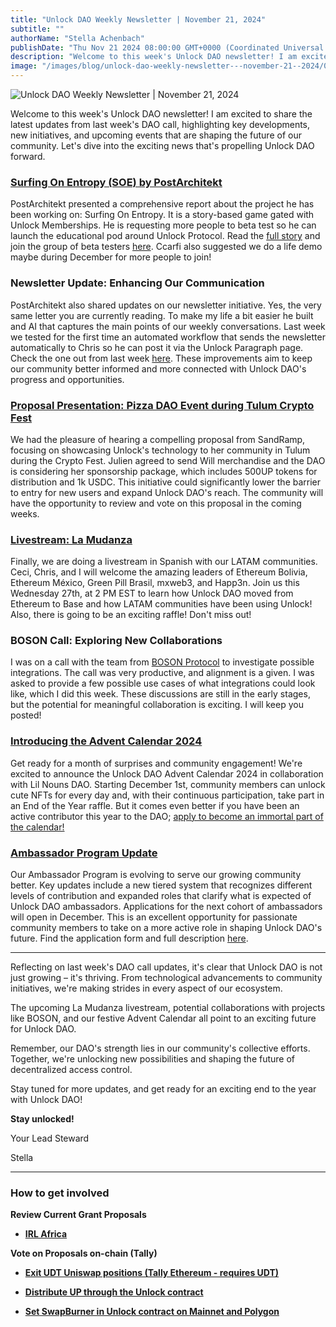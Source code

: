```yaml
---
title: "Unlock DAO Weekly Newsletter | November 21, 2024"
subtitle: ""
authorName: "Stella Achenbach"
publishDate: "Thu Nov 21 2024 08:00:00 GMT+0000 (Coordinated Universal Time)"
description: "Welcome to this week's Unlock DAO newsletter! I am excited to share the latest updates from last week's DAO call, highlighting key developments, new initiatives, and upcoming events that are shaping the future of our community. Let's dive into the exciting news that's propelling Unlock DAO forward.Surfing On Entropy (SOE) by PostArchitektPostArchitekt presented a comprehensive report about the project he has been working on: Surfing On Entropy. It is a story-based game gated with..."
image: "/images/blog/unlock-dao-weekly-newsletter---november-21--2024/0e6577181c463421e7a90bdbb07057fc.jpg"
---
```


![Unlock DAO Weekly Newsletter | November 21, 2024](https://storage.googleapis.com/papyrus_images/0e6577181c463421e7a90bdbb07057fc.jpg)

<p>Welcome to this week's Unlock DAO newsletter! I am excited to share the latest updates from last week's DAO call, highlighting key developments, new initiatives, and upcoming events that are shaping the future of our community. Let's dive into the exciting news that's propelling Unlock DAO forward.</p><div class="relative header-and-anchor"><h3 id="h-surfing-on-entropy-soe-by-postarchitekt"><a target="_blank" rel="noopener noreferrer" class="dont-break-out sh-color-blue sh-color" href="https://discord.com/channels/462280183425138719/1224426426053431430">Surfing On Entropy (SOE) by PostArchitekt</a></h3></div><p>PostArchitekt presented a comprehensive report about the project he has been working on: Surfing On Entropy. It is a story-based game gated with Unlock Memberships. He is requesting more people to beta test so he can launch the educational pod around Unlock Protocol. Read the <a target="_blank" rel="noopener noreferrer" class="dont-break-out sh-color-blue sh-color" href="https://surfingonentropy.com/labyrinth-of-sound-enter/">full story</a> and join the group of beta testers <a target="_blank" rel="noopener noreferrer" class="dont-break-out sh-color-blue sh-color" href="https://surfingonentropy.com/unlocking-your-journey">here</a>. Ccarfi also suggested we do a life demo maybe during December for more people to join!</p><div class="relative header-and-anchor"><h3 id="h-newsletter-update-enhancing-our-communication">Newsletter Update: Enhancing Our Communication</h3></div><p>PostArchitekt also shared updates on our newsletter initiative. Yes, the very same letter you are currently reading. To make my life a bit easier he built and AI that captures the main points of our weekly conversations. Last week we tested for the first time an automated workflow that sends the newsletter automatically to Chris so he can post it via the Unlock Paragraph page. Check the one out from last week <a target="_blank" rel="noopener noreferrer" class="dont-break-out sh-color-blue sh-color" href="https://paragraph.xyz/@unlockprotocol/unlock-dao-weekly-newsletter-or-november-12,-2024?referrer=0xD2BC5cb641aE6f7A880c3dD5Aee0450b5210BE23">here</a>. These improvements aim to keep our community better informed and more connected with Unlock DAO's progress and opportunities.</p><div class="relative header-and-anchor"><h3 id="h-proposal-presentation-pizza-dao-event-during-tulum-crypto-fest"><a target="_blank" rel="noopener noreferrer" class="dont-break-out sh-color-blue sh-color" href="https://docs.google.com/document/d/1l8WD6IXH540bFtkkBBf4nxkIjJj00A71YUX3uJOaicU/edit?usp=sharing">Proposal Presentation: Pizza DAO Event during Tulum Crypto Fest</a></h3></div><p>We had the pleasure of hearing a compelling proposal from SandRamp, focusing on showcasing Unlock's technology to her community in Tulum during the Crypto Fest. Julien agreed to send Will merchandise and the DAO is considering her sponsorship package, which includes 500UP tokens for distribution and 1k USDC. This initiative could significantly lower the barrier to entry for new users and expand Unlock DAO's reach. The community will have the opportunity to review and vote on this proposal in the coming weeks.</p><div class="relative header-and-anchor"><h3 id="h-livestream-la-mudanza"><a target="_blank" rel="noopener noreferrer" class="dont-break-out sh-color-blue sh-color" href="https://app.unlock-protocol.com/event/unlock-protocol-eventos-la-mudanza">Livestream: La Mudanza</a></h3></div><p>Finally, we are doing a livestream in Spanish with our LATAM communities. Ceci, Chris, and I will welcome the amazing leaders of Ethereum Bolivia, Ethereum México, Green Pill Brasil, mxweb3, and Happ3n. Join us this Wednesday 27th, at 2 PM EST to learn how Unlock DAO moved from Ethereum to Base and how LATAM communities have been using Unlock! Also, there is going to be an exciting raffle! Don't miss out!</p><div class="relative header-and-anchor"><h3 id="h-boson-call-exploring-new-collaborations">BOSON Call: Exploring New Collaborations</h3></div><p>I was on a call with the team from <a target="_blank" rel="noopener noreferrer" class="dont-break-out sh-color-blue sh-color" href="https://www.bosonprotocol.io/">BOSON Protocol</a> to investigate possible integrations. The call was very productive, and alignment is a given. I was asked to provide a few possible use cases of what integrations could look like, which I did this week. These discussions are still in the early stages, but the potential for meaningful collaboration is exciting. I will keep you posted!</p><div class="relative header-and-anchor"><h3 id="h-introducing-the-advent-calendar-2024"><a target="_blank" rel="noopener noreferrer" class="dont-break-out sh-color-blue sh-color" href="https://discord.com/channels/462280183425138719/1307105944991174768">Introducing the Advent Calendar 2024</a></h3></div><p>Get ready for a month of surprises and community engagement! We're excited to announce the Unlock DAO Advent Calendar 2024 in collaboration with Lil Nouns DAO. Starting December 1st, community members can unlock cute NFTs for every day and, with their continuous participation, take part in an End of the Year raffle. But it comes even better if you have been an active contributor this year to the DAO; <a target="_blank" rel="noopener noreferrer" class="dont-break-out sh-color-blue sh-color" href="https://app.deform.cc/form/6e2b86bf-14eb-4677-a888-6c06f3f16537/?page_number=0">apply to become an immortal part of the calendar!</a></p><div class="relative header-and-anchor"><h3 id="h-ambassador-program-update"><a target="_blank" rel="noopener noreferrer" class="dont-break-out sh-color-blue sh-color" href="https://discord.com/channels/462280183425138719/1284192968517091508">Ambassador Program Update</a></h3></div><p>Our Ambassador Program is evolving to serve our growing community better. Key updates include a new tiered system that recognizes different levels of contribution and expanded roles that clarify what is expected of Unlock DAO ambassadors. Applications for the next cohort of ambassadors will open in December. This is an excellent opportunity for passionate community members to take on a more active role in shaping Unlock DAO's future. Find the application form and full description <a target="_blank" rel="noopener noreferrer" class="dont-break-out sh-color-blue sh-color" href="https://unlockprotocol.notion.site/Unlock-Protocol-Locksmith-Ambassador-Program-11e7ea8513fc4ad8b1f93c1efe0f98cd">here</a>.</p><hr><p>Reflecting on last week's DAO call updates, it's clear that Unlock DAO is not just growing – it's thriving. From technological advancements to community initiatives, we're making strides in every aspect of our ecosystem.</p><p>The upcoming La Mudanza livestream, potential collaborations with projects like BOSON, and our festive Advent Calendar all point to an exciting future for Unlock DAO.</p><p>Remember, our DAO's strength lies in our community's collective efforts. Together, we're unlocking new possibilities and shaping the future of decentralized access control.</p><p>Stay tuned for more updates, and get ready for an exciting end to the year with Unlock DAO!</p><p><strong>Stay unlocked!</strong></p><p>Your Lead Steward</p><p>Stella</p><hr><div class="relative header-and-anchor"><h3 id="h-how-to-get-involved">How to get involved</h3></div><p><strong>Review Current Grant Proposals</strong></p><ul><li><p><a target="_blank" rel="noopener noreferrer" class="dont-break-out sh-color-blue sh-color" href="https://github.com/unlock-protocol/unlock/issues/14879"><strong>IRL Africa</strong></a></p></li></ul><p><strong>Vote on Proposals on-chain (Tally) &nbsp;&nbsp;</strong></p><ul><li><p><a target="_blank" rel="noopener noreferrer" class="dont-break-out sh-color-blue sh-color" href="https://www.tally.xyz/gov/unlock/proposal/112374855796060302335697397629790172567832059548816236771836279948107433037493?govId=eip155:1:0x440d9D4E66d39bb28FB58729Cb4D3ead2A595591"><strong>Exit UDT Uniswap positions (Tally Ethereum - requires UDT)</strong></a></p></li><li><p><a target="_blank" rel="noopener noreferrer" class="dont-break-out sh-color-blue sh-color" href="https://www.tally.xyz/gov/unlock-protocol/proposal/71525868617611735117075003965381623116383749113359209663419238815930355157896"><strong>Distribute UP through the Unlock contract</strong></a></p></li><li><p><a target="_blank" rel="noopener noreferrer" class="dont-break-out sh-color-blue sh-color" href="https://www.tally.xyz/gov/unlock-protocol/proposal/69517608692989012889331722369061426510780192090491006369616252524261713945600"><strong>Set SwapBurner in Unlock contract on Mainnet and Polygon</strong></a></p></li></ul><p></p>